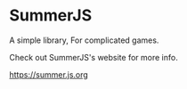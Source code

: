 # SummerJS
A simple library, For complicated games.

Check out SummerJS's website for more info.

https://summer.js.org

